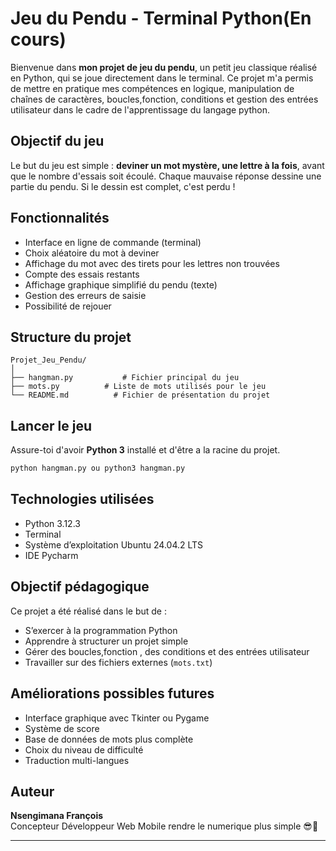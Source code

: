 #  Jeu du Pendu - Terminal Python(En cours)

Bienvenue dans **mon projet de jeu du pendu**, un petit jeu classique réalisé en Python, qui se joue directement dans le terminal. Ce projet m'a permis de mettre en pratique mes compétences en logique, manipulation de chaînes de caractères, boucles,fonction, conditions et gestion des entrées utilisateur dans le cadre de l'apprentissage du langage python.

##  Objectif du jeu

Le but du jeu est simple : **deviner un mot mystère, une lettre à la fois**, avant que le nombre d'essais soit écoulé. Chaque mauvaise réponse dessine une partie du pendu. Si le dessin est complet, c'est perdu !

##  Fonctionnalités

-  Interface en ligne de commande (terminal)
-  Choix aléatoire du mot à deviner
-  Affichage du mot avec des tirets pour les lettres non trouvées
-  Compte des essais restants
-  Affichage graphique simplifié du pendu (texte)
-  Gestion des erreurs de saisie
-  Possibilité de rejouer


##  Structure du projet

```
Projet_Jeu_Pendu/
│
├── hangman.py           # Fichier principal du jeu
├── mots.py          # Liste de mots utilisés pour le jeu
└── README.md          # Fichier de présentation du projet
```

##  Lancer le jeu

Assure-toi d'avoir **Python 3** installé et d'être  a la racine du projet.


```bash
python hangman.py ou python3 hangman.py
```

##  Technologies utilisées

- Python 3.12.3
- Terminal 
- Système d’exploitation  Ubuntu 24.04.2 LTS
- IDE Pycharm

##  Objectif pédagogique

Ce projet a été réalisé dans le but de :
- S’exercer à la programmation Python
- Apprendre à structurer un projet simple
- Gérer des boucles,fonction , des conditions et des entrées utilisateur
- Travailler sur des fichiers externes (`mots.txt`)

##  Améliorations possibles futures

- Interface graphique avec Tkinter ou Pygame
- Système de score
- Base de données de mots plus complète
- Choix du niveau de difficulté
- Traduction multi-langues

##  Auteur

**Nsengimana François**  
Concepteur Développeur Web Mobile rendre le numerique plus simple 😎🌱

---
